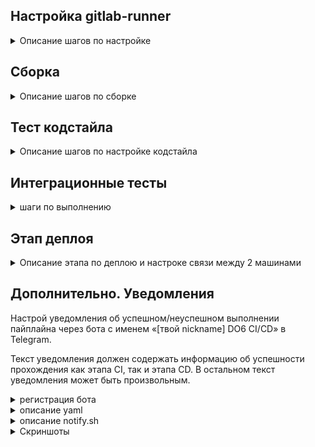 ## Настройка gitlab-runner

<details>
<summary> Описание шагов по настройке  </summary> 
 
##### 1. Поднять виртуальную машину *Ubuntu Server 22.04 LTS*.
##### 2. Скачай и установи на виртуальную машину *gitlab-runner*.  

<details>
<summary>  удаленное соединение  </summary>
 
Орагнизовать удаленное соединение: доступ в терминал виртуалки с хоста или любой другой виртуальной машины с интерфейсом, что бы вручную не вписывать команды регистарции и установки *gitlab-runner*  
-  в настройках виртуальной машины выбрать адптер сетевой мост.   
`ip a` - запросить адрес, по этому адресу пропинговать с другой машины пинг должен проходить, или с хоста так же проходит пинг

> Включить терминал можно комбинацией `Ctr+Alt+T`

 - проверим что `ssh` работает - `sudo systemctl status sshd`  
 - если не работет включить - `sudo apt-get install ssh` -  раскомитить 22 порт в файле `/etc/ssh/sshd_config`   
-  подключаться с удаленной машины командой - `ssh <username>@<ipname>` - ввесить пароль при запросе   
- установить `gitlab runner` *https://docs.gitlab.com/runner/install/linux-repository/*     

> `gitlab-runner status` - Проверяет статус работающего сервиса GitLab Runner.
> для выхода из удаленного соединения в возврата на хост в консоли пишем exit 


</details>

##### 3. Запусти gitlab-runner и зарегистрируй его для использования в текущем проекте (DO6_CICD).

Для регистрации понадобятся `URL` и токен

<details>
<summary>  Регистрация GitLab Runner: </summary>

1. Запустите команду `gitlab-runner register`  
2. Введите `URL` вашего `GitLab` экземпляра  
3. Введите токен регистрации, который вы скопировали ранее
  -- дальше просто ентер ничего не задавала
5. Придумайте описание для вашего Runner'а. Это может быть что-то вроде "Linux Runner for project X".   
6. Введите теги для Runner'а (через запятую), если нужно. Теги используются для привязки Runner'а к конкретным задачам в вашем CI/CD. пример `tags: [bash]`     
7. Можно добавить примечание по обслуживанию. Например, указать характеристики сервера. 
8. Выберите тип executor'а. Самые распространенные варианты:  
*shell:* Задачи выполняются непосредственно на сервере, где установлен Runner.  (выбрала этот вариант)  
*docker:* Задачи выполняются в Docker контейнерах. 
Если выбрали docker, нужно будет указать образ, например, alpine. 

</details>

<details>
<summary> в картинках </summary>

![Настройка сети вируальной машины ](image/VM_network.png "Настройка сети вируальной машины ")  
  
![установка ssh при установке убунту](image/install_openSSH.png "установка ssh при установке убунту")  
  
![Возможные ошибки при запуске службы sshd](image/Error_sshd.png "Возможные ошибки при запуске службы sshd")  
  
![проверка статуса службы sshd](image/status_sshd.png "проверка статуса службы sshd")  
  
![результат подключения через sshd](image/ssh_doing_result.png "результат подключения через sshd")  
  
![установка gitlab-runner](image/install_gitlab_runner.png "установка gitlab-runner")  
  
![регистрация gitlab-runner](image/runner_register.png.png "регистрация gitlab-runner")  



</details>


<details>
<summary> комнды gitlab-runner </summary>
 
```bash
sudo systemctl status gitlab-runner  # проверка статуса
 
gitlab-runner run # Запуск всех раннеров

gitlab-runner list # Список раннеров  

gitlab-runner verify # Проверка раннеров

gitlab-runner unregister --all-runners # Удаление всех раннеров

gitlab-runner unregister --name ${name_runner} # Удаление конкретного раннера

vim /etc/gitlab-runner/config.toml # Файл с конфигурациями раннеров  
```

</details>


</details>

##  Сборка


<details>
<summary> Описание шагов по сборке  </summary> 
 
Напиши этап для CI по сборке приложения из папки*code-samples*DO.
В файле `.gitlab-ci.yml` добавь этап запуска сборки через мейк файл из папки *code-samples*.
Файлы, полученные после сборки (артефакты), сохрани в произвольную директорию со сроком хранения 30 дней.

<details>
<summary> ТЕОРИЯ </summary>
 
Скрипт *CI* пишется на *YAML*. `.gitlab-ci.yml` - это единственный файл, который лежит непосредственно в корне проекта. В любых других папках *GitLab* его просто не прочитает, соответственно пайплайн работать не будет.  

Для отладки и для понимания пайплайна можно использовать средство, встроенное в саму оболочку `GitLab: Build -> Pipeline Editor`.  

> Перейдем в Pipeline editor, выберем ветку develop, и нажмем кнопку Configure pipeline. Мы попадем в окно визуального редактора. По идее, команды можно писать в файле .gitlab-ci.yml напрямую. Преимущества визуального редактора – он хорошо подсвечивает ошибки в yaml синтаксисе, и иногда дает базовые подсказки. В остальном – дело вкуса.  

Для визуальной и логической компоновки ваших Jobs, здесь есть так называемые стадии -stages. Не более чем группировка. В процессе работы pipeline – можно будет смотреть, какая стадия и какая jobs в ней выполняется.  

Руководство по разработке шаблонов GitLab CI/CD (устарело)
https://docs.gitlab.com/ee/development/cicd/templates.html

</details>

<details>
<summary> простой yaml после которого pipeline - passed  </summary>

```yaml
stages:
  - build

build_job:
  stage: build
  script:
    - echo "Running."
```

![УСпешно выполненный пайплайн ](image/Pipline_OK.png "УСпешно выполненное пйплайна ")  
![УСпешно выполненное задание ](image/Jobs_OK2.png "УСпешно выполненное задание ")  
![УСпешно выполненное задание ](image/Jobs_OK.png "УСпешно выполненное задание ")  
</details>

Что бы выполнялись пйплайны с make надо на машину где работает раннер  установить gcc `sudo apt -y install build-essential`

<details>
<summary> простой yaml сгеренированй AI  </summary>

<details>
<summary> результат работы </summary>

![результат работы пйплайна ](image/Jobs_artifacts.png "результат работы пйплайна")  
![сохраненные артифакты ](image/artifacts.png "сохраненные артифакты ")  

</details>

Чтобы добавить в `.gitlab-ci.yml` этап запуска сборки через make из папки *code-samples*, нужно добавить новый этап и задание в файл `.gitlab-ci.yml`, указав команду `make` внутри соответствующей директории, например, так:   
```yaml
default:
   # tags: [bash] #нужно будет только если при регистрации ранера бали добавлены теги

stages:          
  - build

# Это задание(job) выполняется на этапе(stage) сборки(build),
# который выполняется первым.
build-job:       
  stage: build
  script:
    - mkdir -p my_artifacts # Создаем директорию для артефактов
    - cd code-samples/ && make && echo " ✅ build completed"
    - cd .. && cp code-samples/DO my_artifacts

  artifacts:
    paths:
      - my_artifacts/ # Или my_artifacts.zip
      - echo " ✅ artifacts saved"
    expire_in: 30 days # Устанавливаем срок хранения

```

Пояснения:
> **stages:** Определяет последовательность этапов конвейера. В данном случае есть только один этап — build.  
> **build_job:** Название вашего задания сборки.  
>  **stage: build:** Привязывает это задание к этапу build.   
>  **script:** Содержит список команд, которые будут выполнены.  
> **artifacts:** Это основная секция для управления артефактами в задании  
> **paths:** Указывает, какие файлы или директории нужно сохранить как артефакты. В примере мы сохраняем все из директории my_artifacts/  
> **expire_in:** 30 days: Устанавливает срок хранения артефакта в днях. Срок хранения по умолчанию равен 30 дням, но это явное указание делает настройку более понятной и защищает от случайных изменений в конфигурации GitLab  



</details>

</details>

##   Тест кодстайла

<details>
<summary> Описание шагов по настройке  кодстайла </summary> 

этап для CI, который запускает скрипт кодстайла (clang-format)  
Если кодстайл не прошел, то «зафейли» пайплайн  
В пайплайне отобрази вывод утилиты clang-format  

```bash
# Устанавливаем clang-format
sudo apt-get update && apt-get install -y clang-format 
```

<details>
<summary> добавляем в файл yaml проверку стиля </summary>
 
```yaml
style-job:
    stage: clang-format
    script:
        - cp materials/linters/.clang-format  code-samples/
        - clang-format -n --Werror --verbose code-samples/*.c
        - echo " ✅ style test completed"
    allow_failure: false
```
Если кодстайл не прошел, то "зафейлить" пайплайн
(Для этого нужно использовать флаг --Werror)
В пайплайне отобразить вывод утилиты clang-format (--verbose)

</details>

</details>

##   Интеграционные тесты

<details>
<summary> шаги по выполнению </summary>
 
Для проекта из папки *code-samples* напиши интеграционные тесты самостоятельно.  
Тесты должны вызывать собранное приложение для проверки его работоспособности на разных случаях.  
Запусти этот этап автоматически только при условии, если сборка и тест кодстайла прошли успешно.  
Если тесты не прошли, то «зафейли» пайплайн.  
> В пайплайне отобрази вывод, что интеграционные тесты успешно прошли / провалились.

 
<details>
<summary> добавляем в файл yaml проверку </summary>

 
```yaml
test-job:
    stage: test
    needs: ["build-job", "style-job"]
    script:
        - cd code-samples/
        - test=$(make test)                 
        - if [[ $(echo $test | grep -c 'FAIL') -ne 0 ]]; then echo " 💥 test FAIL" ; exit 1; else echo " ✅ run test completed"; fi
    allow_failure: false
```
Пояснения:
> в переменную `test` попадет весь вывод в консоли (проверить `echo $test`)
> `$(echo $test | grep -c 'FAIL')` - Флаг `-c` подавляет вывод и возвращает 1 - символ найден, и 0, если не найден  
> **Needs** используется для указания последовательности выполнения этапов. Пока не пройдет сборка и тест, этап тестирования не начнется   
> **Allow_failure:** false указываю для того, чтобы при ошибке пайплайн завершился и не перешел на следующий этап.

</details>

<details>
<summary> файл с тестом </summary>

 
```bash
#!/bin/bash

touch test.txt
echo "Bad number of arguments!" > test.txt
echo "Bad number!" >> test.txt
echo "Learning to Linux"  >> test.txt
echo "Learning to work with Network"  >> test.txt
echo "Learning to Monitoring"  >> test.txt
echo "Learning to extra Monitoring" >> test.txt
echo "Learning to Docker" >> test.txt
echo "Learning to CI/CD" >> test.txt
echo "Bad number!" >> test.txt

    ./DO > test1.txt
    ./DO 0 >> test1.txt
    ./DO 1 >> test1.txt
    ./DO 2 >> test1.txt
    ./DO 3 >> test1.txt
    ./DO 4 >> test1.txt
    ./DO 5 >> test1.txt
    ./DO 6 >> test1.txt
    ./DO bad >> test1.txt


    DIFF_RES="$(diff -s test.txt test1.txt )"
    if [ "$DIFF_RES" = "Files test.txt and test1.txt are identical" ]
    then
        echo "SUCCESS"
    else
        echo "FAIL"
    fi
    rm test.txt test1.txt


```

</details>

<details>
<summary> Вывод джобы </summary>

![вывод джобы с успешными тестами](image/test_job_Success.png "вывод джобы с успешными тестами")  
![вывод джобы с зафелиными тестами ](image/test_job_fail.png "вывод джобы с зафелиными тестами ")  

</details>

</details>


##  Этап деплоя

<details>
<summary> Описание этапа по деплою и настроке связи между 2 машинами </summary>

##### 1. Подними вторую виртуальную машину *Ubuntu Server 22.04 LTS*  
##### 2. Напиши этап для CD, который «разворачивает» проект на другой виртуальной машине  
##### 3. Запусти этот этап вручную при условии, что все предыдущие этапы прошли успешно.
##### 4. Напиши bash-скрипт, который при помощи `ssh` и `scp` копирует файлы, полученные после сборки (артефакты), в директорию `/usr/local/bin` второй виртуальной машины.  
> Тут тебе могут помочь знания, полученные в проекте *DO2_LinuxNetwork*  

<details>
<summary> Настройки сети на второй машине </summary>

 файл `etc/netplan/00-installer-config.yaml` создается если его нет, потом  `sudo netplan apply` - Перезапустить сетевой интерфес  и  проверка  адресов командой `ip a`  
![файл с настройками сети ](image/networt_deploy_machine.png "файл с настройками сети")  

```bash
# проверяем соединение по ssh
ssh d6@10.31.170.230
# попросить пароль от пользователя d6

```
</details>

<details>
<summary> орагнизовать соедение по ssh </summary>
Важное:  
> Обмен ssh ключами для копирования без пароля (https://internet-lab.ru/scp_ssh_nopass)  
 
`scp` (Secure CoPy) — утилита для безопасного копирования данных между `Linux`-системами по протоколу `SSH`. Она входит в состав `OpenSSH`, поэтому для работы с утилитой не нужно устанавливать дополнительное ПО  

```bash
# на севере под пользователем создаем пару ключей
ssh-keygen
# передаем открытый ключ машине на которую будем деплоить
scp ~/.ssh/id_rsa.pub d6@10.31.170.230:~/.ssh/authorized_keys
# на d6 в папке .ssh есть файл authorized_keys
ls .ssh
# проверяем соединение без пароля по команде должны подлючиться без запроса пароля пользователя
ssh d6@10.31.170.230
# так как все действия производятся под пользователем gitlab-runner
# то нам надо этот ключ передать этому пользователю
# копирование публичного ключа пользователю gitlab-runner
# копируем всю папку рекурсивно, т.е все файлы вней тоже скопированы
sudo cp -r /home/f6/.ssh/ /home/gitlab-runner/
# Кроме того пользователю надо выдать права доступа к этой папке
# права выдваем так же рекурсивно
sudo chown -R gitlab-runner /home/gitlab-runner/.ssh

```

</details>

<details>
<summary> bash-скрипт </summary>
GitLab Runner по умолчанию сохраняет кэшированные файлы в директории /home/gitlab-runner/cache/ в домашнем каталоге пользователя, который управляет Runner'ом, однако окончательное расположение зависит от конфигурации и используемого типа исполнителя (executor). Для определения точного пути необходимо проверить настройки вашего GitLab Runner'а, так как они могут быть изменены пользователем. 
Как узнать точное расположение:
Проверьте настройки Runner'а: В настройках вашего GitLab Runner'а может быть указан путь, отличный от стандартного.
Используйте командную строку: Зайдите на машину, где установлен GitLab Runner, и выполните команду, чтобы найти директорию с кэшем.
Обратитесь к документации: Если вы не уверены, обратитесь к документации GitLab для вашего типа исполнителя. 

 ```bash
#!/bin/bash

MACHINE=d6@10.31.170.230:/usr/local/bin
**
DIR=$(find /home/gitlab-runner/ -type d -name my_artifacts)

scp $DIR/* $MACHINE

```
на машине приемнике файла надо будет выдать права на папку /usr/local/bin
проверить права командой `ls -l /usr/local` 
выдать права командой `sudo chown -R d6 /usr/local/bin`

</details>

##### 5. В файле `.gitlab-ci.yml` добавь этап запуска написанного скрипта.


<details>
<summary> yaml </summary>
 
 ```yaml

deploy-job:
    stage: deploy
    needs: ["build-job", "style-job", "test-job"]
    script:
        - echo "🚀 Запуск развертывания вручную"
        - bash deploy_script.sh
    when: manual # Этот параметр делает этап ручным

```

Пояснения:
> when: manual: Это ключевой параметр. Он сообщает GitLab, что этот этап должен быть запущен вручную, а не автоматически.

</details>

![Запусти этот этап вручную  ](image/run_job_manual.png "Запустк  этапа вручную  ")  

В случае ошибки «зафейли» пайплайн.
В результате ты должен получить готовое к работе приложения ипапки*code-samples*(DO) на второй виртуальной машине.

Сохрани дампы образов виртуальных машин.

</details>

## Дополнительно. Уведомления

Настрой уведомления об успешном/неуспешном выполнении пайплайна через бота с именем «[твой nickname] DO6 CI/CD» в Telegram.

Текст уведомления должен содержать информацию об успешности прохождения как этапа CI, так и этапа CD.
В остальном текст уведомления может быть произвольным.


<details>
<summary> регистрация бота  </summary>

 
@BotFather — это официальный бот Telegram, который является основным инструментом для регистрации, настройки и управления другими ботами.  
С его помощью пользователи могут создавать новых ботов, изменять их название, описание, аватарку, а также получать уникальный токен (ключ) для авторизации и работы бота с сервисами и другими приложениями.  

Основные функции BotFather:  
**Регистрация ботов:** Позволяет создать новый бот и установить для него уникальное имя и логин, заканчивающийся на "_bot"  
**Управление настройками:** Дает возможность изменить название, описание и аватарку зарегистрированных ботов через специальные команды  
**Получение токена:** Генерирует API-токен, который служит ключом для интеграции бота с другими сервисами и платформами  
**Просмотр и управление ботами:** Предоставляет команду /mybots для просмотра всех созданных вами ботов и быстрого доступа к их настройкам   

> Как создать бота через *BotFather*:  
> Найдите бота: Введите `@BotFather` в поисковой строке *Telegram*  
> Начните диалог: Откройте чат с *BotFather* и отправьте команду `/start`, а затем `/newbot`  
> Введите имя и логин: Следуйте инструкциям *BotFather*, чтобы задать имя бота и его уникальный логин, который должен оканчиваться на **_bot** 
> Получите токен: После завершения регистрации BotFather выдаст вам API-токен, необходимый для дальнейшей работы с ботом  

Подробно с картинками описано как получить id бота
https://sitogon.ru/blog/252-kak-sozdat-telegram-bot-poluchit-ego-token-i-chat-id

</details>

<details>
<summary> описание  yaml </summary>
 
 ```yaml

notify-job:
    stage: notify
    script:
      - bash notify.sh

```


</details>

<details>
<summary> описание  notify.sh </summary>

  
 ```bash
#!/bin/bash
  SUCCESS=" ✅  $CI_JOB_NAME  - $CI_JOB_ID  - $CI_JOB_STATUS  "
  FAIL="❌  $CI_JOB_NAME ---------- ---------- $CI_JOB_URL "

  TOKEN=7971335977:AAHFV2Vp_Fdimtf9amz8ge-VnV_snBTvUmA
  ID_CHAT=514239108

if [[ $CI_JOB_NAME == "notify-job" ]]; then
     MESSAGE=" Запуск CI/CD для ветки $CI_COMMIT_BRANCH
               ... Пайплайн $CI_PIPELINE_ID
               ... $CI_COMMIT_AUTHOR
               :: $CI_COMMIT_MESSAGE
               CI_SERVER_NAME - $CI_SERVER_NAME"

      else
      if [[ $CI_JOB_STATUS == "success" ]]; then
        MESSAGE=$SUCCESS
      else
        MESSAGE=$FAIL
      fi

fi
curl -X POST "https://api.telegram.org/bot$TOKEN/sendMessage" -d chat_id=$ID_CHAT -d text="$MESSAGE"
```
</details>

<details>
<summary> Скриншоты </summary>

![началь настройки бота ](image/telegram_bot1.png "началь настройки бота ")  
![Финальный результат работы ](image/telegram_bot2.png "Финальный результат работы ")  

</details>



</details>
